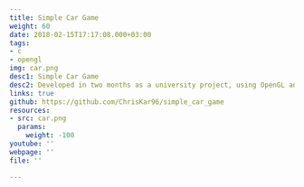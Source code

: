 ```yaml
---
title: Simple Car Game
weight: 60
date: 2018-02-15T17:17:08.000+03:00
tags:
- c
- opengl
img: car.png
desc1: Simple Car Game
desc2: Developed in two months as a university project, using OpenGL and glut32.
links: true
github: https://github.com/ChrisKar96/simple_car_game
resources:
- src: car.png
  params:
    weight: -100
youtube: ''
webpage: ''
file: ''

---
```

